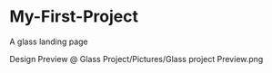 # My-First-Project
A glass landing page

Design Preview @ Glass Project/Pictures/Glass project Preview.png

